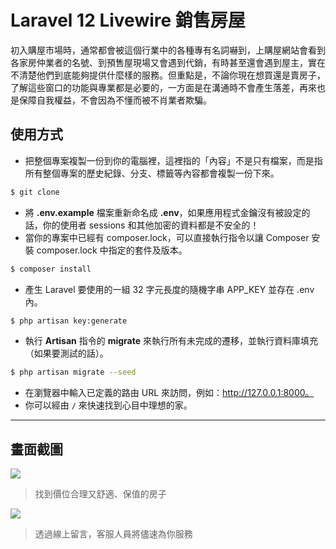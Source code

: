 # Laravel 12 Livewire 銷售房屋

初入購屋市場時，通常都會被這個行業中的各種專有名詞嚇到，上購屋網站會看到各家房仲業者的名號、到預售屋現場又會遇到代銷，有時甚至還會遇到屋主，實在不清楚他們到底能夠提供什麼樣的服務。但重點是，不論你現在想買還是賣房子，了解這些窗口的功能與專業都是必要的，一方面是在溝通時不會產生落差，再來也是保障自我權益，不會因為不懂而被不肖業者欺騙。

## 使用方式
- 把整個專案複製一份到你的電腦裡，這裡指的「內容」不是只有檔案，而是指所有整個專案的歷史紀錄、分支、標籤等內容都會複製一份下來。
```sh
$ git clone
```
- 將 __.env.example__ 檔案重新命名成 __.env__，如果應用程式金鑰沒有被設定的話，你的使用者 sessions 和其他加密的資料都是不安全的！
- 當你的專案中已經有 composer.lock，可以直接執行指令以讓 Composer 安裝 composer.lock 中指定的套件及版本。
```sh
$ composer install
```
- 產生 Laravel 要使用的一組 32 字元長度的隨機字串 APP_KEY 並存在 .env 內。
```sh
$ php artisan key:generate
```
- 執行 __Artisan__ 指令的 __migrate__ 來執行所有未完成的遷移，並執行資料庫填充（如果要測試的話）。
```sh
$ php artisan migrate --seed
```
- 在瀏覽器中輸入已定義的路由 URL 來訪問，例如：http://127.0.0.1:8000。
- 你可以經由 `/` 來快速找到心目中理想的家。

----

## 畫面截圖
![](https://i.imgur.com/BBWkKnp.png)
> 找到價位合理又舒適、保值的房子

![](https://i.imgur.com/u7RMRhf.png)
> 透過線上留言，客服人員將儘速為你服務

